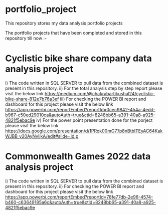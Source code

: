 # portfolio_project
This repository stores my data analysis portfolio projects

The portfolio projects that have been completed and stored in this repository till now :-
# Cyclistic bike share company data analysis project
i) The code written in SQL SERVER to pull data from the combined dataset is present in this repository.
ii) For the total analysis step by step report please visit the below link
https://medium.com/@chakrabartikushal24/cyclistic-bike-share-812e7b76a3ef
iii) For checking the POWER BI report and dashboard for this project please visit the below link
https://app.powerbi.com/reportEmbed?reportId=0cec9842-454a-4edd-b967-c50ed29010ca&autoAuth=true&ctid=8248bb65-a391-40a8-a925-4821f5ebac9e
iv) For the power point presentation done for the porject please visit the below link
https://docs.google.com/presentation/d/1PRqk00mG77p8nBtblTEyAC64KakWJBB_y20AyNvIjkA/edit#slide=id.p
# Commonwealth Games 2022 data analysis project 
i) The code written in SQL SERVER to pull data from the combined dataset is present in this repository.
ii) For checking the POWER BI report and dashboard for this project please visit the below link
https://app.powerbi.com/reportEmbed?reportId=78fe77db-2e96-4574-b460-c63649185a6c&autoAuth=true&ctid=8248bb65-a391-40a8-a925-4821f5ebac9e
